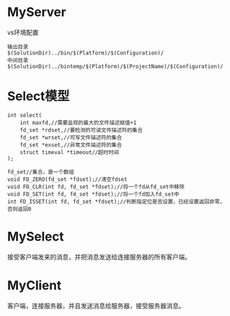 # MyServer

vs环境配置

```
输出目录
$(SolutionDir)../bin/$(Platform)/$(Configuration)/
中间目录
$(SolutionDir)../bintemp/$(Platform)/$(ProjectName)/$(Configuration)/
```

# Select模型

```
int select(
	int maxfd,//需要监视的最大的文件描述赋值+1
	fd_set *rdset,//要检测的可读文件描述符的集合
	fd_set *wrset,//可写文件描述符的集合
	fd_set *exset,//异常文件描述符的集合
	struct timeval *timeout//超时时间
);

fd_set//集合，是一个数组
void FD_ZERO(fd_set *fdset);//清空fdset
void FD_CLR(int fd, fd_set *fdset);//将一个fd从fd_set中移除
void FD_SET(int fd, fd_set *fdset);//将一个fd加入fd_set中
int FD_ISSET(int fd, fd_set *fdset);//判断指定位是否设置，已经设置返回非零，否则返回0
```

# MySelect

接受客户端发来的消息，并把消息发送给连接服务器的所有客户端。

# MyClient

客户端，连接服务器，并且发送消息给服务器，接受服务器消息。











